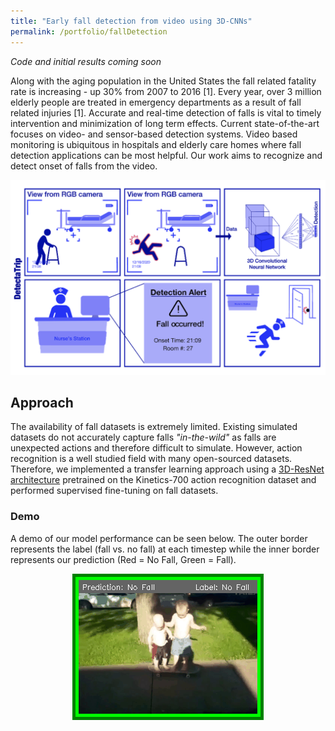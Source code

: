 ```yaml
---
title: "Early fall detection from video using 3D-CNNs"
permalink: /portfolio/fallDetection
---
```


*Code and initial results coming soon*            

Along with the aging population in the United States the fall related fatality rate is increasing - up 30% from 2007 to 2016 [1]. Every year, over 3 million elderly people are treated in emergency departments as a result of fall related injuries [1]. Accurate and real-time detection of falls is vital to timely intervention and minimization of long term effects. Current state-of-the-art focuses on video- and sensor-based detection systems. Video based monitoring is ubiquitous in hospitals and elderly care homes where fall detection applications can be most helpful. Our work aims to recognize and detect onset of falls from the video. 

<div align="center">
  <img src='/images/dl2020/dl2020_storyBoard.png' width="600px"/>
</div>

## Approach       
The availability of fall datasets is extremely limited. Existing simulated datasets do not accurately capture falls *"in-the-wild"* as falls are unexpected actions and therefore difficult to simulate. However, action recognition is a well studied field with many open-sourced datasets. Therefore, we implemented a transfer learning approach using a [3D-ResNet architecture](https://github.com/kenshohara/3D-ResNets-PyTorch) pretrained on the Kinetics-700 action recognition dataset and performed supervised fine-tuning on fall datasets.

### Demo
A demo of our model performance can be seen below. The outer border represents the label (fall vs. no fall) at each timestep while the inner border represents our prediction (Red = No Fall, Green = Fall). 

<div align="center">
  <img src='/images/dl2020/dl2020_oopsGif.gif'>
</div>

<!-- ### Datasets
Simulated Falls: [URFD](http://fenix.univ.rzeszow.pl/~mkepski/ds/uf.html)
Real-World Falls: Using post processing of the recently released [Oops! dataset](https://oops.cs.columbia.edu/) we were able to extract a small dataset of real-world falls -->


